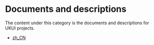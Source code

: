 # Documents and descriptions

The content under this category is the documents and descriptions for UKUI projects.  

- [zh_CN](README_CN.md)
